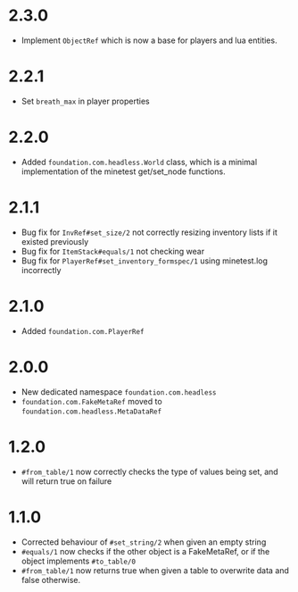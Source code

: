 # 2.3.0

* Implement `ObjectRef` which is now a base for players and lua entities.

# 2.2.1

* Set `breath_max` in player properties

# 2.2.0

* Added `foundation.com.headless.World` class, which is a minimal implementation of the minetest get/set_node functions.

# 2.1.1

* Bug fix for `InvRef#set_size/2` not correctly resizing inventory lists if it existed previously
* Bug fix for `ItemStack#equals/1` not checking wear
* Bug fix for `PlayerRef#set_inventory_formspec/1` using minetest.log incorrectly

# 2.1.0

* Added `foundation.com.PlayerRef`

# 2.0.0

* New dedicated namespace `foundation.com.headless`
* `foundation.com.FakeMetaRef` moved to `foundation.com.headless.MetaDataRef`

# 1.2.0

* `#from_table/1` now correctly checks the type of values being set, and will return true on failure

# 1.1.0

* Corrected behaviour of `#set_string/2` when given an empty string
* `#equals/1` now checks if the other object is a FakeMetaRef, or if the object implements `#to_table/0`
* `#from_table/1` now returns true when given a table to overwrite data and false otherwise.
